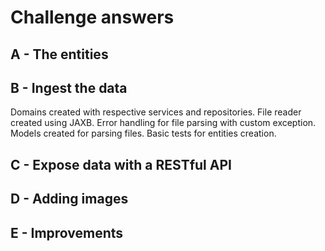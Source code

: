 # Challenge answers

## A - The entities

## B - Ingest the data

Domains created with respective services and repositories.
File reader created using JAXB.
Error handling for file parsing with custom exception.
Models created for parsing files.
Basic tests for entities creation.

## C - Expose data with a RESTful API

## D - Adding images

## E - Improvements
